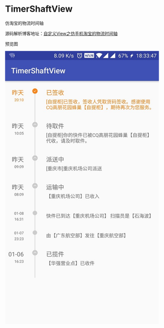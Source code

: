 # TimerShaftView
仿淘宝的物流时间轴

源码解析博客地址：[自定义View之仿手机淘宝的物流时间轴](http://blog.csdn.net/fu908323236/article/details/79032414)

预览图

![预览图](https://github.com/qq908323236/TimerShaftView/blob/master/image/1.jpg)
